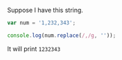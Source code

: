 Suppose I have this string.

```js
var num = '1,232,343';

console.log(num.replace(/,/g, ''));
```
It will print `1232343`

